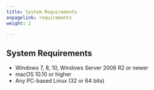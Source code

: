 ```yaml
---
title: System Requirements
onpagelink: requirements
weight: 2

---
```


System Requirements
-------------------

- Windows 7, 8, 10, Windows Server 2008 R2 or newer
- macOS 10.10 or higher
- Any PC-based Linux (32 or 64 bits)
 
